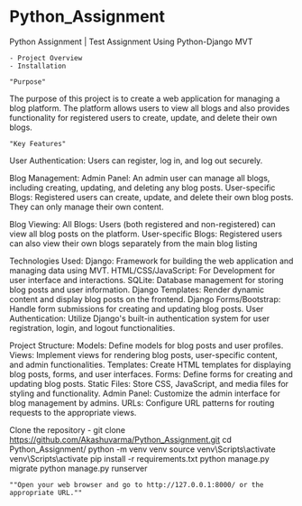 # Python_Assignment
Python Assignment | Test Assignment Using Python-Django MVT
<!-- Brief description of My Project. -->

<!-- Table of Contents :  -->
    - Project Overview
    - Installation

<!-- Project Overview -->
    "Purpose"
    
  The purpose of this project is to create a web application for managing a blog platform. The platform allows users to view all blogs and also provides functionality for registered users to create, update, and delete their own blogs.

    "Key Features"
    
  User Authentication: 
    Users can register, log in, and log out securely.

  Blog Management:
    Admin Panel: An admin user can manage all blogs, including creating, updating, and deleting any blog posts.
    User-specific Blogs: Registered users can create, update, and delete their own blog posts. They can only manage their own content.

  Blog Viewing:
    All Blogs: Users (both registered and non-registered) can view all blog posts on the platform.
    User-specific Blogs: Registered users can also view their own blogs separately from the main blog listing

  Technologies Used:
    Django: Framework for building the web application and managing data using MVT.
    HTML/CSS/JavaScript: For Development for user interface and interactions.
    SQLite: Database management for storing blog posts and user information.
    Django Templates: Render dynamic content and display blog posts on the frontend.
    Django Forms/Bootstrap: Handle form submissions for creating and updating blog posts.
    User Authentication: Utilize Django's built-in authentication system for user registration, login, and logout functionalities.

  Project Structure:
    Models: Define models for blog posts and user profiles.
    Views: Implement views for rendering blog posts, user-specific content, and admin functionalities.
    Templates: Create HTML templates for displaying blog posts, forms, and user interfaces.
    Forms: Define forms for creating and updating blog posts.
    Static Files: Store CSS, JavaScript, and media files for styling and functionality.
    Admin Panel: Customize the admin interface for blog management by admins.
    URLs: Configure URL patterns for routing requests to the appropriate views.

  <!-- Installation -->

  Clone the repository -
    git clone https://github.com/Akashuvarma/Python_Assignment.git
    cd Python_Assignment/
    python -m venv venv
    source venv\Scripts\activate <!-- If macOS/Linux -->
    venv\Scripts\activate <!-- If Windows -->
    pip install -r requirements.txt
    python manage.py migrate
    python manage.py runserver

    ""Open your web browser and go to http://127.0.0.1:8000/ or the appropriate URL.""
